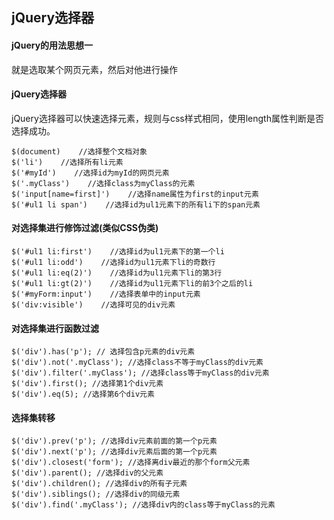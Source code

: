 ## jQuery选择器

#### jQuery的用法思想一

就是选取某个网页元素，然后对他进行操作

#### jQuery选择器

jQuery选择器可以快速选择元素，规则与css样式相同，使用length属性判断是否选择成功。

```
$(document)    //选择整个文档对象
$('li')    //选择所有li元素
$('#myId')    //选择id为myId的网页元素
$('.myClass')    //选择class为myClass的元素
$('input[name=first]')    //选择name属性为first的input元素
$('#ul1 li span')    //选择id为ul1元素下的所有li下的span元素
```

#### 对选择集进行修饰过滤\(类似CSS伪类\)

```
$('#ul1 li:first')    //选择id为ul1元素下的第一个li
$('#ul1 li:odd')    //选择id为ul1元素下li的奇数行
$('#ul1 li:eq(2)')    //选择id为ul1元素下li的第3行
$('#ul1 li:gt(2)')    //选择id为ul1元素下li的前3个之后的li
$('#myForm:input')    //选择表单中的input元素
$('div:visible')    //选择可见的div元素
```

#### 对选择集进行函数过滤

```
$('div').has('p'); // 选择包含p元素的div元素
$('div').not('.myClass'); //选择class不等于myClass的div元素
$('div').filter('.myClass'); //选择class等于myClass的div元素
$('div').first(); //选择第1个div元素
$('div').eq(5); //选择第6个div元素
```

#### 选择集转移

```
$('div').prev('p'); //选择div元素前面的第一个p元素
$('div').next('p'); //选择div元素后面的第一个p元素
$('div').closest('form'); //选择离div最近的那个form父元素
$('div').parent(); //选择div的父元素
$('div').children(); //选择div的所有子元素
$('div').siblings(); //选择div的同级元素
$('div').find('.myClass'); //选择div内的class等于myClass的元素
```



